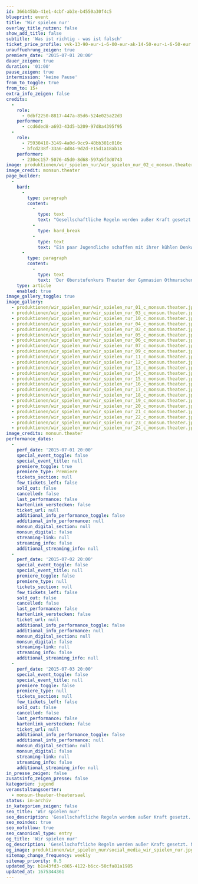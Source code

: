 ```yaml
---
id: 366b45bb-41e1-4cbf-ab3e-b4550a30f4c5
blueprint: event
title: 'Wir spielen nur'
overlay_title_nutzen: false
show_add_title: false
subtitle: 'Was ist richtig - was ist falsch'
ticket_price_profile: vvk-13-90-eur-i-6-00-eur-ak-14-50-eur-i-6-50-eur
urauffuehrung_zeigen: true
premiere_date: '2015-07-01 20:00'
dauer_zeigen: true
duration: '01:00'
pause_zeigen: true
intermission: 'keine Pause'
from_to_toggle: true
from_to: 15+
extra_info_zeigen: false
credits:
  -
    role:
      - 0dbf2250-8817-447a-85d6-524e025a22d3
    performer:
      - ccd6ded8-a693-43d5-b209-97d8a4395f95
  -
    role:
      - 75930418-3149-4a0d-9cc9-48bb301c010c
      - bfcd238f-33a6-4d84-9d2d-e15d1a18ab1a
    performer:
      - 230ec157-5076-45d0-8d68-597a5f3d0743
image: produktionen/wir_spielen_nur/wir_spielen_nur_02_c_monsun.theater.jpg
image_credit: monsun.theater
page_builder:
  -
    bard:
      -
        type: paragraph
        content:
          -
            type: text
            text: "Gesellschaftliche Regeln werden außer Kraft gesetzt. Ein perfides Spiel um Verführung, Sex, Macht und Liebe beginnt. Normen und Werte werden radikal angezweifelt. Es stellt sich die Frage nach der Gültigkeit bestehender Rechtsprinzipien.\_"
          -
            type: hard_break
          -
            type: text
            text: "Ein paar Jugendliche schaffen mit ihrer kühlen Denkweise ihre eigenen Regeln und Gesetzmäßigkeiten und machen ihren Lehrer zum Opfer einer ausgeklügelten Erpressung, außerhalb jeder Moral, menschlicher Verhaltensvorstellung und jeden Mitgefühls. Doch offenbart sich für alle Beteiligten eine Freiheit, die sie letzten Endes zu glücklichen Menschen zu machen scheint.\_"
      -
        type: paragraph
        content:
          -
            type: text
            text: 'Der Oberstufenkurs Theater der Gymnasien Othmarschen und Hochrad spielt mit der Frage: Wer weiß noch, was richtig und was falsch ist – und woher?'
    type: article
    enabled: true
image_gallery_toggle: true
image_gallery:
  - produktionen/wir_spielen_nur/wir_spielen_nur_01_c_monsun.theater.jpg
  - produktionen/wir_spielen_nur/wir_spielen_nur_03_c_monsun.theater.jpg
  - produktionen/wir_spielen_nur/wir_spielen_nur_10_c_monsun.theater.jpg
  - produktionen/wir_spielen_nur/wir_spielen_nur_04_c_monsun.theater.jpg
  - produktionen/wir_spielen_nur/wir_spielen_nur_02_c_monsun.theater.jpg
  - produktionen/wir_spielen_nur/wir_spielen_nur_05_c_monsun.theater.jpg
  - produktionen/wir_spielen_nur/wir_spielen_nur_06_c_monsun.theater.jpg
  - produktionen/wir_spielen_nur/wir_spielen_nur_07_c_monsun.theater.jpg
  - produktionen/wir_spielen_nur/wir_spielen_nur_09_c_monsun.theater.jpg
  - produktionen/wir_spielen_nur/wir_spielen_nur_11_c_monsun.theater.jpg
  - produktionen/wir_spielen_nur/wir_spielen_nur_12_c_monsun.theater.jpg
  - produktionen/wir_spielen_nur/wir_spielen_nur_13_c_monsun.theater.jpg
  - produktionen/wir_spielen_nur/wir_spielen_nur_14_c_monsun.theater.jpg
  - produktionen/wir_spielen_nur/wir_spielen_nur_15_c_monsun.theater.jpg
  - produktionen/wir_spielen_nur/wir_spielen_nur_16_c_monsun.theater.jpg
  - produktionen/wir_spielen_nur/wir_spielen_nur_17_c_monsun.theater.jpg
  - produktionen/wir_spielen_nur/wir_spielen_nur_18_c_monsun.theater.jpg
  - produktionen/wir_spielen_nur/wir_spielen_nur_19_c_monsun.theater.jpg
  - produktionen/wir_spielen_nur/wir_spielen_nur_20_c_monsun.theater.jpg
  - produktionen/wir_spielen_nur/wir_spielen_nur_21_c_monsun.theater.jpg
  - produktionen/wir_spielen_nur/wir_spielen_nur_22_c_monsun.theater.jpg
  - produktionen/wir_spielen_nur/wir_spielen_nur_23_c_monsun.theater.jpg
  - produktionen/wir_spielen_nur/wir_spielen_nur_24_c_monsun.theater.jpg
image_credits: monsun.theater
performance_dates:
  -
    perf_date: '2015-07-01 20:00'
    special_event_toggle: false
    special_event_title: null
    premiere_toggle: true
    premiere_type: Premiere
    tickets_section: null
    few_tickets_left: false
    sold_out: false
    cancelled: false
    last_performance: false
    kartenlink_verstecken: false
    ticket_url: null
    additional_info_performance_toggle: false
    additional_info_performance: null
    monsun_digital_section: null
    monsun_digital: false
    streaming-link: null
    streaming_info: false
    additional_streaming_info: null
  -
    perf_date: '2015-07-02 20:00'
    special_event_toggle: false
    special_event_title: null
    premiere_toggle: false
    premiere_type: null
    tickets_section: null
    few_tickets_left: false
    sold_out: false
    cancelled: false
    last_performance: false
    kartenlink_verstecken: false
    ticket_url: null
    additional_info_performance_toggle: false
    additional_info_performance: null
    monsun_digital_section: null
    monsun_digital: false
    streaming-link: null
    streaming_info: false
    additional_streaming_info: null
  -
    perf_date: '2015-07-03 20:00'
    special_event_toggle: false
    special_event_title: null
    premiere_toggle: false
    premiere_type: null
    tickets_section: null
    few_tickets_left: false
    sold_out: false
    cancelled: false
    last_performance: false
    kartenlink_verstecken: false
    ticket_url: null
    additional_info_performance_toggle: false
    additional_info_performance: null
    monsun_digital_section: null
    monsun_digital: false
    streaming-link: null
    streaming_info: false
    additional_streaming_info: null
in_presse_zeigen: false
zusatsinfo_zeigen_presse: false
kategorien: jugend
veranstaltungsoerter:
  - monsun-theater-theatersaal
status: im-archiv
in_kategorien_zeigen: false
seo_title: 'Wir spielen nur'
seo_description: 'Gesellschaftliche Regeln werden außer Kraft gesetzt. Normen und Werte werden radikal angezweifelt. Ein perfides Spiel um Sex, Macht und Liebe beginnt.'
seo_noindex: true
seo_nofollow: true
seo_canonical_type: entry
og_title: 'Wir spielen nur'
og_description: 'Gesellschaftliche Regeln werden außer Kraft gesetzt. Normen und Werte werden radikal angezweifelt. Ein perfides Spiel um Sex, Macht und Liebe beginnt.'
og_image: produktionen/wir_spielen_nur/social_media_wir_spielen_nur.jpg
sitemap_change_frequency: weekly
sitemap_priority: 0.5
updated_by: b1a43fd3-c865-4122-b6cc-50cfa81a1985
updated_at: 1675344361
---
```

